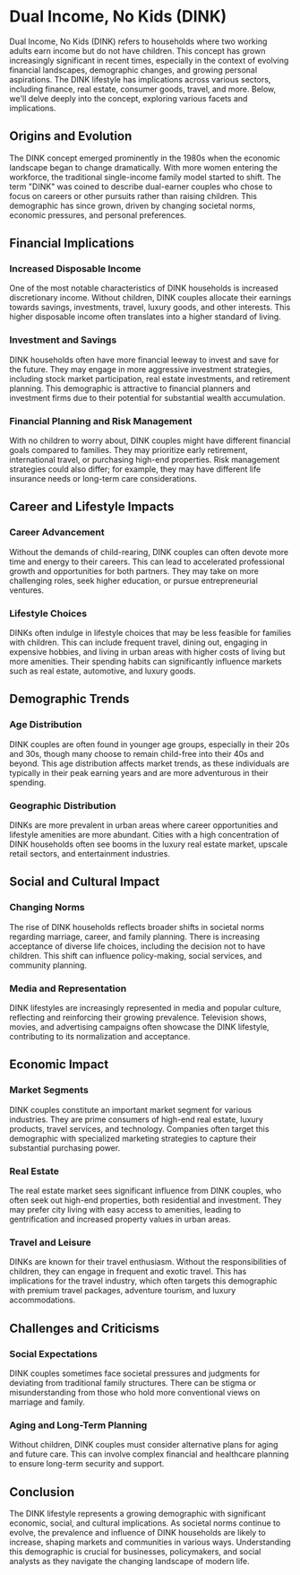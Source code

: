 # Dual Income, No Kids (DINK)

Dual Income, No Kids (DINK) refers to households where two working adults earn income but do not have children. This concept has grown increasingly significant in recent times, especially in the context of evolving financial landscapes, demographic changes, and growing personal aspirations. The DINK lifestyle has implications across various sectors, including finance, real estate, consumer goods, travel, and more. Below, we'll delve deeply into the concept, exploring various facets and implications.

## Origins and Evolution

The DINK concept emerged prominently in the 1980s when the economic landscape began to change dramatically. With more women entering the workforce, the traditional single-income family model started to shift. The term "DINK" was coined to describe dual-earner couples who chose to focus on careers or other pursuits rather than raising children. This demographic has since grown, driven by changing societal norms, economic pressures, and personal preferences.

## Financial Implications

### Increased Disposable Income

One of the most notable characteristics of DINK households is increased discretionary income. Without children, DINK couples allocate their earnings towards savings, investments, travel, luxury goods, and other interests. This higher disposable income often translates into a higher standard of living.

### Investment and Savings

DINK households often have more financial leeway to invest and save for the future. They may engage in more aggressive investment strategies, including stock market participation, real estate investments, and retirement planning. This demographic is attractive to financial planners and investment firms due to their potential for substantial wealth accumulation.

### Financial Planning and Risk Management

With no children to worry about, DINK couples might have different financial goals compared to families. They may prioritize early retirement, international travel, or purchasing high-end properties. Risk management strategies could also differ; for example, they may have different life insurance needs or long-term care considerations.

## Career and Lifestyle Impacts

### Career Advancement

Without the demands of child-rearing, DINK couples can often devote more time and energy to their careers. This can lead to accelerated professional growth and opportunities for both partners. They may take on more challenging roles, seek higher education, or pursue entrepreneurial ventures.

### Lifestyle Choices

DINKs often indulge in lifestyle choices that may be less feasible for families with children. This can include frequent travel, dining out, engaging in expensive hobbies, and living in urban areas with higher costs of living but more amenities. Their spending habits can significantly influence markets such as real estate, automotive, and luxury goods.

## Demographic Trends

### Age Distribution

DINK couples are often found in younger age groups, especially in their 20s and 30s, though many choose to remain child-free into their 40s and beyond. This age distribution affects market trends, as these individuals are typically in their peak earning years and are more adventurous in their spending.

### Geographic Distribution

DINKs are more prevalent in urban areas where career opportunities and lifestyle amenities are more abundant. Cities with a high concentration of DINK households often see booms in the luxury real estate market, upscale retail sectors, and entertainment industries.

## Social and Cultural Impact

### Changing Norms

The rise of DINK households reflects broader shifts in societal norms regarding marriage, career, and family planning. There is increasing acceptance of diverse life choices, including the decision not to have children. This shift can influence policy-making, social services, and community planning.

### Media and Representation

DINK lifestyles are increasingly represented in media and popular culture, reflecting and reinforcing their growing prevalence. Television shows, movies, and advertising campaigns often showcase the DINK lifestyle, contributing to its normalization and acceptance.

## Economic Impact

### Market Segments

DINK couples constitute an important market segment for various industries. They are prime consumers of high-end real estate, luxury products, travel services, and technology. Companies often target this demographic with specialized marketing strategies to capture their substantial purchasing power.

### Real Estate

The real estate market sees significant influence from DINK couples, who often seek out high-end properties, both residential and investment. They may prefer city living with easy access to amenities, leading to gentrification and increased property values in urban areas.

### Travel and Leisure

DINKs are known for their travel enthusiasm. Without the responsibilities of children, they can engage in frequent and exotic travel. This has implications for the travel industry, which often targets this demographic with premium travel packages, adventure tourism, and luxury accommodations.

## Challenges and Criticisms

### Social Expectations

DINK couples sometimes face societal pressures and judgments for deviating from traditional family structures. There can be stigma or misunderstanding from those who hold more conventional views on marriage and family.

### Aging and Long-Term Planning

Without children, DINK couples must consider alternative plans for aging and future care. This can involve complex financial and healthcare planning to ensure long-term security and support.

## Conclusion

The DINK lifestyle represents a growing demographic with significant economic, social, and cultural implications. As societal norms continue to evolve, the prevalence and influence of DINK households are likely to increase, shaping markets and communities in various ways. Understanding this demographic is crucial for businesses, policymakers, and social analysts as they navigate the changing landscape of modern life.